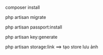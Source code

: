 composer install

php artisan migrate

php artisan passport:install

php artisan key:generate

php artisan storage:link ==> tạo store lưu ảnh
